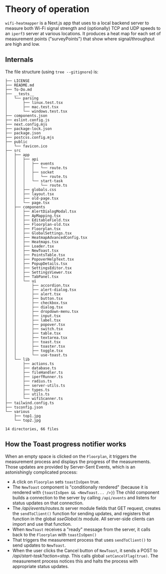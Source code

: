 # Theory of operation

`wifi-heatmapper` is a Next.js app that uses to a local backend server
to measure both Wi-Fi signal strength and
(optionally) TCP and UDP speeds to an `iperf3` server
at various locations.
It produces a heat map for each set of
measurement points ("surveyPoints")
that show where signal/throughput are high and low.

## Internals

The file structure (using `tree --gitignore`) is:

```
├── LICENSE
├── README.md
├── To-Do.md
├── __tests__
│   └── parsing
│       ├── linux.test.tsx
│       ├── mac.test.tsx
│       └── windows.test.tsx
├── components.json
├── eslint.config.js
├── next.config.mjs
├── package-lock.json
├── package.json
├── postcss.config.mjs
├── public
│   └── favicon.ico
├── src
│   ├── app
│   │   ├── api
│   │   │   ├── events
│   │   │   │   └── route.ts
│   │   │   ├── socket
│   │   │   │   └── route.ts
│   │   │   └── start-task
│   │   │       └── route.ts
│   │   ├── globals.css
│   │   ├── layout.tsx
│   │   ├── old-page.tsx
│   │   └── page.tsx
│   ├── components
│   │   ├── AlertDialogModal.tsx
│   │   ├── ApMapping.tsx
│   │   ├── EditableField.tsx
│   │   ├── Floorplan-old.tsx
│   │   ├── Floorplan.tsx
│   │   ├── GlobalSettings.tsx
│   │   ├── HeatmapAdvancedConfig.tsx
│   │   ├── Heatmaps.tsx
│   │   ├── Loader.tsx
│   │   ├── NewToast.tsx
│   │   ├── PointsTable.tsx
│   │   ├── PopoverHelpText.tsx
│   │   ├── PopupDetails.tsx
│   │   ├── SettingsEditor.tsx
│   │   ├── SettingsViewer.tsx
│   │   ├── TabPanel.tsx
│   │   └── ui
│   │       ├── accordion.tsx
│   │       ├── alert-dialog.tsx
│   │       ├── alert.tsx
│   │       ├── button.tsx
│   │       ├── checkbox.tsx
│   │       ├── dialog.tsx
│   │       ├── dropdown-menu.tsx
│   │       ├── input.tsx
│   │       ├── label.tsx
│   │       ├── popover.tsx
│   │       ├── switch.tsx
│   │       ├── table.tsx
│   │       ├── textarea.tsx
│   │       ├── toast.tsx
│   │       ├── toaster.tsx
│   │       ├── toggle.tsx
│   │       └── use-toast.ts
│   └── lib
│       ├── actions.ts
│       ├── database.ts
│       ├── fileHandler.ts
│       ├── iperfRunner.ts
│       ├── radius.ts
│       ├── server-utils.ts
│       ├── types.ts
│       ├── utils.ts
│       └── wifiScanner.ts
├── tailwind.config.ts
├── tsconfig.json
└── various
    ├── top1.jpg
    └── top2.jpg

14 directories, 66 files
```

## How the Toast progress notifier works

When an empty space is clicked on the `Floorplan`,
it triggers the measurement process
and displays the progress of the measurements.
Those updates are provided by Server-Sent Events,
which is an astonishingly complicated process:

* A click on `Floorplan` sets `toastIsOpen` true.
* The `NewToast` component is "conditionally rendered"
  (because it is rendered with `{toastIsOpen && <NewToast... />}`)
  The child component builds a connection to the server by calling
  `/api/events` and listens for status updates on that connection.
* The _/api/events/routes.ts_ server module
  fields that GET request,
  creates the `sendToClient()` function for sending updates,
  and registers that function in the global _sseGlobal.ts_ module.
  All server-side clients can import and use that function.
* When `NewToast` receives a "ready" message from the server,
  it calls back to the `Floorplan` with `toastIsOpen()`
* That triggers the measurement process that uses `sendToClient()`
  to send updates to `NewToast`.
* When the user clicks the Cancel button of `NewToast`,
  it sends a POST to _/api/start-task?action=stop_.
  This calls global `setCancelFlag(true)`.
  The measurement process notices this and halts the process
  with appropriate status updates.
  
